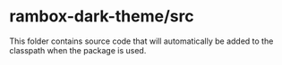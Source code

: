 # rambox-dark-theme/src

This folder contains source code that will automatically be added to the classpath when
the package is used.
